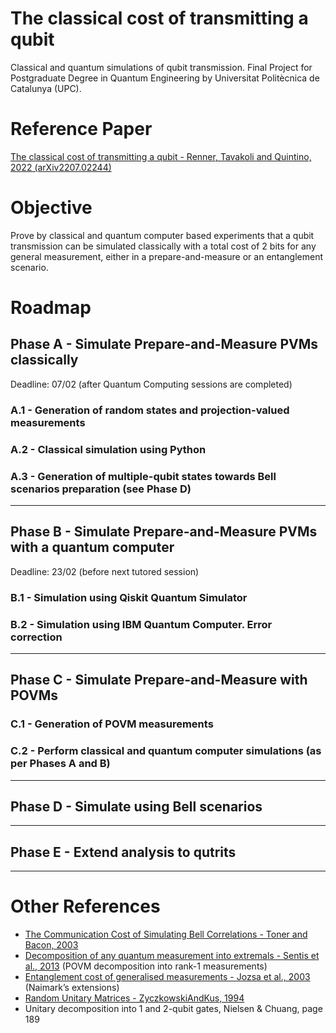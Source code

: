 # The classical cost of transmitting a qubit 
Classical and quantum simulations of qubit transmission. Final Project for Postgraduate Degree in Quantum Engineering by Universitat Politècnica de Catalunya (UPC).

# Reference Paper
[The classical cost of transmitting a qubit - Renner, Tavakoli and Quintino, 2022 (arXiv2207.02244)](https://arxiv.org/abs/2207.02244)

# Objective
Prove by classical and quantum computer based experiments that a qubit transmission can be simulated classically with a total cost of 2 bits for any general measurement, either in a prepare-and-measure or an entanglement scenario.

# Roadmap

## Phase A - Simulate Prepare-and-Measure PVMs classically 
Deadline: 07/02 (after Quantum Computing sessions are completed)

### A.1 - Generation of random states and projection-valued measurements

### A.2 - Classical simulation using Python

### A.3 - Generation of multiple-qubit states towards Bell scenarios preparation (see Phase D)
---
## Phase B - Simulate Prepare-and-Measure PVMs with a quantum computer
Deadline: 23/02 (before next tutored session)

### B.1 - Simulation using Qiskit Quantum Simulator

### B.2 - Simulation using IBM Quantum Computer. Error correction 
---
## Phase C - Simulate Prepare-and-Measure with POVMs

### C.1 - Generation of POVM measurements

### C.2 - Perform classical and quantum computer simulations (as per Phases A and B)
---
## Phase D - Simulate using Bell scenarios
---
## Phase E - Extend analysis to qutrits
---

 # Other References
- [The Communication Cost of Simulating Bell Correlations - Toner and Bacon, 2003](https://arxiv.org/abs/quant-ph/0304076)
- [Decomposition of any quantum measurement into extremals - Sentis et al., 2013](papers/2013-SentisEtAl-DecompositionOfAnyQuantumMeasurementIntoExtremals.pdf) (POVM decomposition into rank-1 measurements)
- [Entanglement cost of generalised measurements - Jozsa et al., 2003]([papers/2003-JozsaEtAl-EntanglementCostOfGeneralisedMeasurements.pdf) (Naimark’s extensions)
- [Random Unitary Matrices - ZyczkowskiAndKus, 1994](papers/1994-ZyczkowskiAndKus-RandomUnitaryMatrices.pdf)
- Unitary decomposition into 1 and 2-qubit gates, Nielsen & Chuang, page 189
